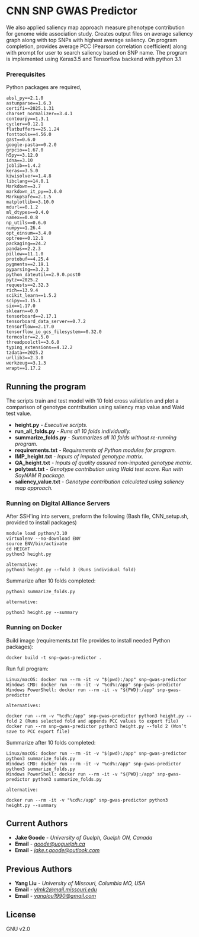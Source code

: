 # CNN SNP GWAS Predictor

We also applied saliency map approach measure phenotype contribution for genome wide association study.
Creates output files on average saliency graph along with top SNPs with highest average saliency.
On program completion, provides average PCC (Pearson correlation coefficient) along with prompt
for user to search saliency based on SNP name.
The program is implemented using Keras3.5 and Tensorflow backend with python 3.1

### Prerequisites

Python packages are required,

```
absl_py==2.1.0 
astunparse==1.6.3 
certifi==2025.1.31 
charset_normalizer==3.4.1 
contourpy==1.3.1 
cycler==0.12.1 
flatbuffers==25.1.24 
fonttools==4.56.0 
gast==0.6.0 
google-pasta==0.2.0 
grpcio==1.67.0 
h5py==3.12.0 
idna==3.10 
joblib==1.4.2 
keras==3.5.0 
kiwisolver==1.4.8 
libclang==14.0.1 
Markdown==3.7 
markdown_it_py==3.0.0 
MarkupSafe==2.1.5 
matplotlib==3.10.0 
mdurl==0.1.2 
ml_dtypes==0.4.0 
namex==0.0.8 
np_utils==0.6.0
numpy==1.26.4 
opt_einsum==3.4.0 
optree==0.12.1 
packaging==24.2 
pandas==2.2.3 
pillow==11.1.0 
protobuf==4.25.4 
pygments==2.19.1 
pyparsing==3.2.3
python_dateutil==2.9.0.post0 
pytz==2025.2
requests==2.32.3 
rich==13.9.4 
scikit_learn==1.5.2 
scipy==1.15.1 
six==1.17.0 
sklearn==0.0 
tensorboard==2.17.1 
tensorboard_data_server==0.7.2 
tensorflow==2.17.0 
tensorflow_io_gcs_filesystem==0.32.0 
termcolor==2.5.0 
threadpoolctl==3.6.0 
typing_extensions==4.12.2 
tzdata==2025.2
urllib3==2.3.0 
werkzeug==3.1.3 
wrapt==1.17.2 
```

## Running the program

The scripts train and test model with 10 fold cross validation and plot a comparison of genotype contribution using saliency map value and Wald test value.

* **height.py** - *Executive scripts.*
* **run_all_folds.py** - *Runs all 10 folds individually.*
* **summarize_folds.py** - *Summarizes all 10 folds without re-running program.*
* **requirements.txt** - *Requirements of Python modules for program.*
* **IMP_height.txt** - *Inputs of imputed genotype matrix.*
* **QA_height.txt** - *Inputs of quality assured non-imputed genotype matrix.*
* **polytest.txt** - *Genotype contribution using Wald test score. Run with SoyNAM R package.*
* **saliency_value.txt** - *Genotype contribution calculated using saliency map approach.*

### Running on Digital Alliance Servers

After SSH'ing into servers, preform the following
(Bash file, CNN_setup.sh, provided to install packages)

```
module load python/3.10
virtualenv --no-download ENV
source ENV/bin/activate
cd HEIGHT
python3 height.py

alternative:
python3 height.py --fold 3 (Runs individual fold)
```

Summarize after 10 folds completed:
```
python3 summarize_folds.py

alternative:

python3 height.py --summary
```

### Running on Docker

Build image (requirements.txt file provides to install needed Python packages):
```
docker build -t snp-gwas-predictor .
```

Run full program:
```
Linux/macOS: docker run --rm -it -v "$(pwd):/app" snp-gwas-predictor
Windows CMD: docker run --rm -it -v "%cd%:/app" snp-gwas-predictor
Windows PowerShell: docker run --rm -it -v "${PWD}:/app" snp-gwas-predictor

alternatives:

docker run --rm -v "%cd%:/app" snp-gwas-predictor python3 height.py --fold 2 (Runs selected fold and appends PCC values to export file)
docker run --rm snp-gwas-predictor python3 height.py --fold 2 (Won’t save to PCC export file)
```

Summarize after 10 folds completed:
```
Linux/macOS: docker run --rm -it -v "$(pwd):/app" snp-gwas-predictor python3 summarize_folds.py
Windows CMD: docker run --rm -it -v "%cd%:/app" snp-gwas-predictor python3 summarize_folds.py 
Windows PowerShell: docker run --rm -it -v "${PWD}:/app" snp-gwas-predictor python3 summarize_folds.py

alternative:

docker run --rm -it -v "%cd%:/app" snp-gwas-predictor python3 height.py --summary
```

## Current Authors

* **Jake Goode** - *University of Guelph, Guelph ON, Canada*
* **Email** - *goode@uoguelph.ca* 
* **Email** - *jake.r.goode@outlook.com*

## Previous Authors

* **Yang Liu** - *University of Missouri, Columbia MO, USA*
* **Email** - *ylmk2@mail.missouri.edu* 
* **Email** - *yanglou1990@gmail.com*

## License
GNU v2.0
